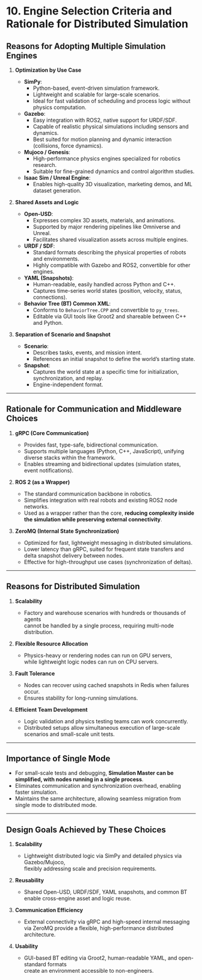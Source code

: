 # 10. Engine Selection Criteria and Rationale for Distributed Simulation

## Reasons for Adopting Multiple Simulation Engines

1. **Optimization by Use Case**
   - **SimPy**:
     - Python-based, event-driven simulation framework.
     - Lightweight and scalable for large-scale scenarios.
     - Ideal for fast validation of scheduling and process logic without physics computation.
   - **Gazebo**:
     - Easy integration with ROS2, native support for URDF/SDF.
     - Capable of realistic physical simulations including sensors and dynamics.
     - Best suited for motion planning and dynamic interaction (collisions, force dynamics).
   - **Mujoco / Genesis**:
     - High-performance physics engines specialized for robotics research.
     - Suitable for fine-grained dynamics and control algorithm studies.
   - **Isaac Sim / Unreal Engine**:
     - Enables high-quality 3D visualization, marketing demos, and ML dataset generation.

2. **Shared Assets and Logic**
   - **Open-USD**:
     - Expresses complex 3D assets, materials, and animations.
     - Supported by major rendering pipelines like Omniverse and Unreal.
     - Facilitates shared visualization assets across multiple engines.
   - **URDF / SDF**:
     - Standard formats describing the physical properties of robots and environments.
     - Highly compatible with Gazebo and ROS2, convertible for other engines.
   - **YAML (Snapshots)**:
     - Human-readable, easily handled across Python and C++.
     - Captures time-series world states (position, velocity, status, connections).
   - **Behavior Tree (BT) Common XML**:
     - Conforms to `BehaviorTree.CPP` and convertible to `py_trees`.
     - Editable via GUI tools like Groot2 and shareable between C++ and Python.

3. **Separation of Scenario and Snapshot**
   - **Scenario**:
     - Describes tasks, events, and mission intent.
     - References an initial snapshot to define the world’s starting state.
   - **Snapshot**:
     - Captures the world state at a specific time for initialization, synchronization, and replay.
     - Engine-independent format.

---

## Rationale for Communication and Middleware Choices

1. **gRPC (Core Communication)**
   - Provides fast, type-safe, bidirectional communication.
   - Supports multiple languages (Python, C++, JavaScript), unifying diverse stacks within the framework.
   - Enables streaming and bidirectional updates (simulation states, event notifications).

2. **ROS 2 (as a Wrapper)**
   - The standard communication backbone in robotics.
   - Simplifies integration with real robots and existing ROS2 node networks.
   - Used as a wrapper rather than the core, **reducing complexity inside the simulation while preserving external connectivity**.

3. **ZeroMQ (Internal State Synchronization)**
   - Optimized for fast, lightweight messaging in distributed simulations.
   - Lower latency than gRPC, suited for frequent state transfers and delta snapshot delivery between nodes.
   - Effective for high-throughput use cases (synchronization of deltas).

---

## Reasons for Distributed Simulation

1. **Scalability**
   - Factory and warehouse scenarios with hundreds or thousands of agents  
     cannot be handled by a single process, requiring multi-node distribution.

2. **Flexible Resource Allocation**
   - Physics-heavy or rendering nodes can run on GPU servers,  
     while lightweight logic nodes can run on CPU servers.

3. **Fault Tolerance**
   - Nodes can recover using cached snapshots in Redis when failures occur.
   - Ensures stability for long-running simulations.

4. **Efficient Team Development**
   - Logic validation and physics testing teams can work concurrently.
   - Distributed setups allow simultaneous execution of large-scale scenarios and small-scale unit tests.

---

## Importance of Single Mode
- For small-scale tests and debugging, **Simulation Master can be simplified, with nodes running in a single process**.  
- Eliminates communication and synchronization overhead, enabling faster simulation.  
- Maintains the same architecture, allowing seamless migration from single mode to distributed mode.

---

## Design Goals Achieved by These Choices

1. **Scalability**  
   - Lightweight distributed logic via SimPy and detailed physics via Gazebo/Mujoco,  
     flexibly addressing scale and precision requirements.

2. **Reusability**  
   - Shared Open-USD, URDF/SDF, YAML snapshots, and common BT enable cross-engine asset and logic reuse.

3. **Communication Efficiency**  
   - External connectivity via gRPC and high-speed internal messaging via ZeroMQ provide a flexible, high-performance distributed architecture.

4. **Usability**  
   - GUI-based BT editing via Groot2, human-readable YAML, and open-standard formats  
     create an environment accessible to non-engineers.
